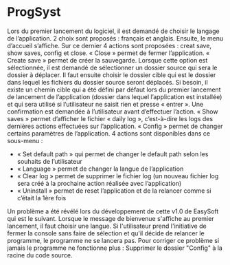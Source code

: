 # ProgSyst
Lors du premier lancement du logiciel, il est demandé de choisir le langage de l’application. 2 choix sont proposés : français et anglais. Ensuite, le menu d’accueil s’affiche. Sur ce dernier 4 actions sont proposées : creat save, show saves, config et close.
« Close » permet de fermer l’application.
« Create save » permet de créer la sauvegarde. Lorsque cette option est sélectionnée, il est demandé de sélectionner un dossier source qui sera le dossier à déplacer. Il faut ensuite choisir le dossier cible qui est le dossier dans lequel les fichiers du dossier source seront déplacés. Si besoin, il existe un chemin cible qui a été défini par défaut lors du premier lancement de lancement de l’application (dossier dans lequel l’application est installée) et qui sera utilisé si l’utilisateur ne saisit rien et presse « entrer ». Une confirmation est demandée à l’utilisateur avant d’effectuer l’action.
« Show saves » permet d’afficher le fichier « daily log », c’est-à-dire les logs des dernières actions effectuées sur l’application.
« Config » permet de changer certains paramètres de l’application. 4 actions sont disponibles dans ce sous-menu :
  -	« Set default path » qui permet de changer le default path selon les souhaits de l’utilisateur
  -	« Language » permet de changer la langue de l’application
  -	« Clear log » permet de supprimer le fichier log (un nouveau fichier log sera créé à la prochaine action réalisée avec l’application)
  -	« Uninstall » permet de reset l’application et de la relancer comme si c’était la 1ère fois

Un problème a été révélé lors du développement de cette v1.0 de EasySoft qui est le suivant. Lorsque le message de bienvenue s'affiche au premier lancement, il faut choisir une langue. Si l'utilisateur prend l'initiative de fermer la console sans faire de sélection et qu'il décide de relancer le programme, le programme ne se lancera pas. Pour corriger ce problème si jamais le programme ne fonctionne plus : Supprimer le dossier "Config" à la racine du code source.
